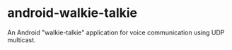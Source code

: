 # android-walkie-talkie
An Android "walkie-talkie" application for voice communication using UDP multicast.
